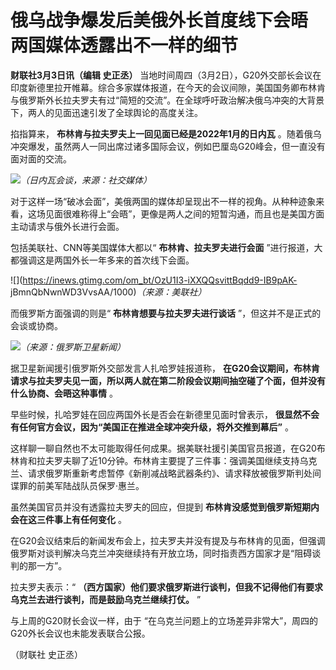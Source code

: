 # 俄乌战争爆发后美俄外长首度线下会晤 两国媒体透露出不一样的细节

**财联社3月3日讯（编辑 史正丞）**
当地时间周四（3月2日），G20外交部长会议在印度新德里拉开帷幕。综合多家媒体报道，在今天的会议间隙，美国国务卿布林肯与俄罗斯外长拉夫罗夫有过“简短的交流”。在全球呼吁政治解决俄乌冲突的大背景下，两人的见面迅速引发了全球舆论的高度关注。

掐指算来， **布林肯与拉夫罗夫上一回见面已经是2022年1月的日内瓦**
。随着俄乌冲突爆发，虽然两人一同出席过诸多国际会议，例如巴厘岛G20峰会，但一直没有面对面的交流。

![](https://inews.gtimg.com/om_bt/OnZhzpI1ClUTe3CCqIJp2e7WANUyPO7u3N2S6teobU74cAA/1000)_（日内瓦会谈，来源：社交媒体）_

对于这样一场“破冰会面”，美俄两国的媒体却呈现出不一样的视角。从种种迹象来看，这场见面很难称得上“会晤”，更像是两人之间的短暂沟通，而且也是美国方面主动请求与俄外长进行会面。

包括美联社、CNN等美国媒体大都以“ **布林肯、拉夫罗夫进行会面** ”进行报道，大都强调这是两国外长一年多来的首次线下会面。

![](https://inews.gtimg.com/om_bt/OzU1I3-iXXQQsvittBqdd9-IB9pAK-
jBmnQbNwnWD3VvsAA/1000)_（来源：美联社）_

而俄罗斯方面强调的则是“ **布林肯想要与拉夫罗夫进行谈话** ”，但这并不是正式的会谈或协商。

![](https://inews.gtimg.com/om_bt/OqEevvmdzRUlYaVQIRZj594TrRb8dTz9IR88yDt66HossAA/1000)_（来源：俄罗斯卫星新闻）_

据卫星新闻援引俄罗斯外交部发言人扎哈罗娃报道称，
**在G20会议期间，布林肯请求与拉夫罗夫见一面，所以两人就在第二阶段会议期间抽空碰了个面，但并没有什么协商、会晤这种事情** 。

早些时候，扎哈罗娃在回应两国外长是否会在新德里见面时曾表示， **很显然不会有任何官方会议，因为“美国正在推进全球冲突升级，将外交推到幕后”** 。

这样聊一聊自然也不太可能取得任何成果。据美联社援引美国官员报道，在G20布林肯和拉夫罗夫聊了近10分钟。布林肯主要提了三件事：强调美国继续支持乌克兰、请求俄罗斯重新考虑暂停《新削减战略武器条约》、请求释放被俄罗斯判处间谍罪的前美军陆战队员保罗·惠兰。

虽然美国官员并没有透露拉夫罗夫的回应，但提到 **布林肯没感觉到俄罗斯短期内会在这三件事上有任何变化** 。

在G20会议结束后的新闻发布会上，拉夫罗夫并没有提及与布林肯的见面，但强调俄罗斯对谈判解决乌克兰冲突继续持有开放立场，同时指责西方国家才是“阻碍谈判的那一方”。

拉夫罗夫表示：“ **（西方国家）他们要求俄罗斯进行谈判，但我不记得他们有要求乌克兰去进行谈判，而是鼓励乌克兰继续打仗。** ”

与上周的G20财长会议一样，由于 “在乌克兰问题上的立场差异非常大”，周四的G20外长会议也未能发表联合公报。

（财联社 史正丞）

